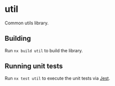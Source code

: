 # util

Common utils library.

## Building

Run `nx build util` to build the library.

## Running unit tests

Run `nx test util` to execute the unit tests via [Jest](https://jestjs.io).
